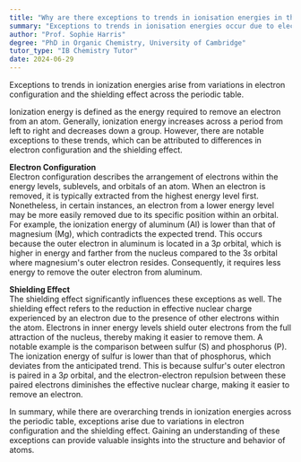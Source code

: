 ```yaml
---
title: "Why are there exceptions to trends in ionisation energies in the periodic table?"
summary: "Exceptions to trends in ionisation energies occur due to electron configuration and shielding effect variations across the periodic table."
author: "Prof. Sophie Harris"
degree: "PhD in Organic Chemistry, University of Cambridge"
tutor_type: "IB Chemistry Tutor"
date: 2024-06-29
---
```


Exceptions to trends in ionization energies arise from variations in electron configuration and the shielding effect across the periodic table.

Ionization energy is defined as the energy required to remove an electron from an atom. Generally, ionization energy increases across a period from left to right and decreases down a group. However, there are notable exceptions to these trends, which can be attributed to differences in electron configuration and the shielding effect.

**Electron Configuration**  
Electron configuration describes the arrangement of electrons within the energy levels, sublevels, and orbitals of an atom. When an electron is removed, it is typically extracted from the highest energy level first. Nonetheless, in certain instances, an electron from a lower energy level may be more easily removed due to its specific position within an orbital. For example, the ionization energy of aluminum ($\text{Al}$) is lower than that of magnesium ($\text{Mg}$), which contradicts the expected trend. This occurs because the outer electron in aluminum is located in a $3p$ orbital, which is higher in energy and farther from the nucleus compared to the $3s$ orbital where magnesium's outer electron resides. Consequently, it requires less energy to remove the outer electron from aluminum.

**Shielding Effect**  
The shielding effect significantly influences these exceptions as well. The shielding effect refers to the reduction in effective nuclear charge experienced by an electron due to the presence of other electrons within the atom. Electrons in inner energy levels shield outer electrons from the full attraction of the nucleus, thereby making it easier to remove them. A notable example is the comparison between sulfur ($\text{S}$) and phosphorus ($\text{P}$). The ionization energy of sulfur is lower than that of phosphorus, which deviates from the anticipated trend. This is because sulfur's outer electron is paired in a $3p$ orbital, and the electron-electron repulsion between these paired electrons diminishes the effective nuclear charge, making it easier to remove an electron.

In summary, while there are overarching trends in ionization energies across the periodic table, exceptions arise due to variations in electron configuration and the shielding effect. Gaining an understanding of these exceptions can provide valuable insights into the structure and behavior of atoms.
    